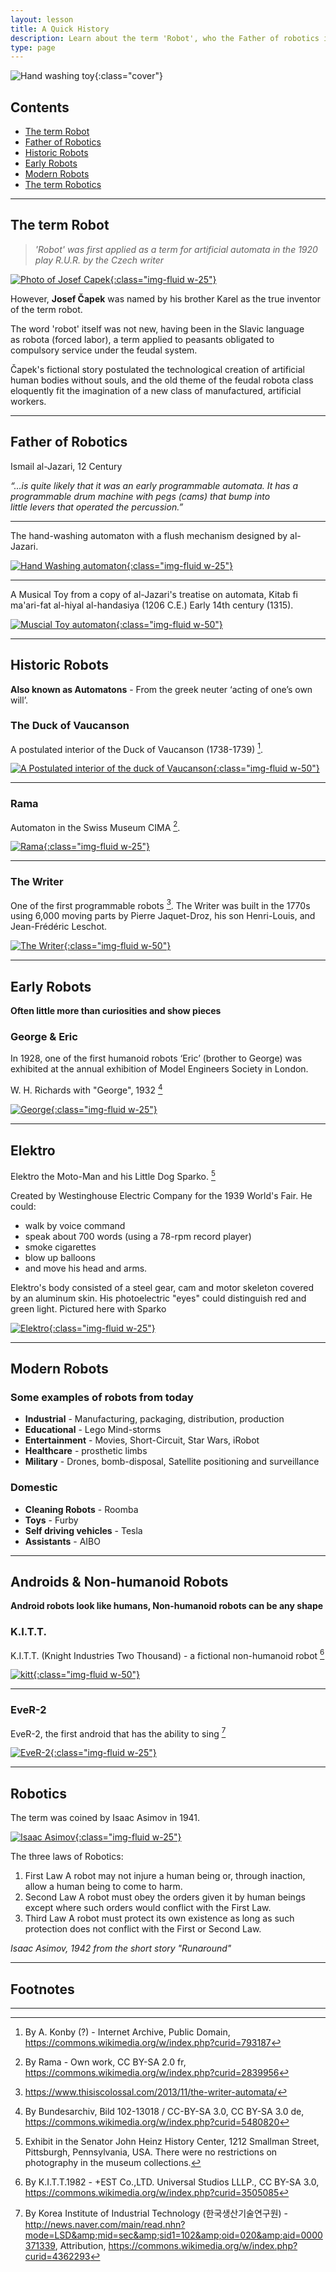 ```yaml
---
layout: lesson
title: A Quick History
description: Learn about the term 'Robot', who the Father of robotics is, and examples from the early age of robotics
type: page
---
```


![Hand washing toy](assets/hand_washing.jpg){:class="cover"}

## Contents

- [The term Robot](#the-term-robot)
- [Father of Robotics](#father-of-robotics)
- [Historic Robots](#historic-robots)
- [Early Robots](#early-robots)
- [Modern Robots](#modern-robots)
- [The term Robotics](#robotics)

---

## The term Robot

> *'Robot' was first applied as a term for artificial automata in the 1920 play R.U.R. by the Czech writer*

[![Photo of Josef Capek](assets/josef_capek.jpg){:class="img-fluid w-25"}](assets/josef_capek.jpg)

However, **Josef Čapek** was named by his brother Karel as the true inventor of the term robot.

The word 'robot' itself was not new, having been in the Slavic language as robota (forced labor), a term applied to peasants obligated to compulsory service under the feudal system.

Čapek's fictional story postulated the technological creation of artificial human bodies without souls, and the old theme of the feudal robota class eloquently fit the imagination of a new class of manufactured, artificial workers.

---

## Father of Robotics

Ismail al-Jazari, 12 Century

*“...is quite likely that it was an early programmable automata. It has a programmable drum machine with pegs (cams) that bump into little levers that operated the percussion.”*

---

The hand-washing automaton with a flush mechanism designed by al-Jazari.

[![Hand Washing automaton](assets/hand_washing.jpg){:class="img-fluid w-25"}](assets/hand_washing.jpg)

---

A Musical Toy from a copy of al-Jazari's treatise on automata, Kitab fi ma'ari-fat al-hiyal al-handasiya (1206 C.E.) Early 14th century (1315).

[![Muscial Toy automaton](assets/muscial_toy.jpg){:class="img-fluid w-50"}](assets/muscial_toy.jpg)

---

## Historic Robots

**Also known as Automatons** - From the greek neuter ‘acting of one’s own will’.

### The Duck of Vaucanson

A postulated interior of the Duck of Vaucanson (1738-1739) [^1].

[![A Postulated interior of the duck of Vaucanson](assets/duck.jpg){:class="img-fluid w-50"}](assets/duck.jpg)

---

### Rama

Automaton in the Swiss Museum CIMA [^2].

[![Rama](assets/rama.jpg){:class="img-fluid w-25"}](assets/rama.jpg)

---

### The Writer

One of the first programmable robots [^3]. The Writer was built in the 1770s using 6,000 moving parts by Pierre Jaquet-Droz, his son Henri-Louis, and Jean-Frédéric Leschot.

[![The Writer](assets/the_writer.jpg){:class="img-fluid w-50"}](assets/the_writer.jpg)

---

## Early Robots

**Often little more than curiosities and show pieces**

### George & Eric

In 1928, one of the first humanoid robots ‘Eric’ (brother to George) was exhibited at the annual exhibition of Model Engineers Society in London.

W. H. Richards with "George", 1932 [^4]

[![George](assets/george.jpg){:class="img-fluid w-25"}](assets/george.jpg)

---

## Elektro

Elektro the Moto-Man and his Little Dog Sparko. [^5]

Created by Westinghouse Electric Company for the 1939 World's Fair.
He could:

- walk by voice command
- speak about 700 words (using a 78-rpm record player)
- smoke cigarettes
- blow up balloons
- and move his head and arms.

Elektro's body consisted of a steel gear, cam and motor skeleton covered by an aluminum skin. His photoelectric "eyes" could distinguish red and green light.
Pictured here with Sparko

[![Elektro](assets/elektro.jpg){:class="img-fluid w-25"}](assets/elektro.jpg)

---

## Modern Robots

### Some examples of robots from today

- **Industrial** - Manufacturing, packaging, distribution, production
- **Educational** - Lego Mind-storms
- **Entertainment** - Movies, Short-Circuit, Star Wars, iRobot
- **Healthcare** - prosthetic limbs
- **Military** - Drones, bomb-disposal, Satellite positioning and surveillance

### Domestic

- **Cleaning Robots** - Roomba
- **Toys** - Furby
- **Self driving vehicles** - Tesla
- **Assistants** - AIBO

---

## Androids & Non-humanoid Robots

**Android robots look like humans, Non-humanoid robots can be any shape**

### K.I.T.T.

K.I.T.T. (Knight Industries Two Thousand) - a fictional non-humanoid robot [^6]

[![kitt](assets/kitt.jpg){:class="img-fluid w-50"}](assets/kitt.jpg)

---

### EveR-2

EveR-2, the first android that has the ability to sing [^7]

[![EveR-2](assets/ever2.jpg){:class="img-fluid w-25"}](assets/ever2.jpg)

---

## Robotics

The term was coined by Isaac Asimov in 1941.

[![Isaac Asimov](assets/isaac_asimov.jpg){:class="img-fluid w-25"}](assets/isaac_asimov.jpg)

The three laws of Robotics:

1. First Law
A robot may not injure a human being or, through inaction, allow a human being to come to harm.
2. Second Law
A robot must obey the orders given it by human beings except where such orders would conflict with the First Law.
3. Third Law
A robot must protect its own existence as long as such protection does not conflict with the First or Second Law.

*Isaac Asimov, 1942 from the short story "Runaround"*

---

## Footnotes

[^1]: By A. Konby (?) - Internet Archive, Public Domain, https://commons.wikimedia.org/w/index.php?curid=793187
[^2]: By Rama - Own work, CC BY-SA 2.0 fr, https://commons.wikimedia.org/w/index.php?curid=2839956
[^3]: https://www.thisiscolossal.com/2013/11/the-writer-automata/
[^4]: By Bundesarchiv, Bild 102-13018 / CC-BY-SA 3.0, CC BY-SA 3.0 de, https://commons.wikimedia.org/w/index.php?curid=5480820
[^5]: Exhibit in the Senator John Heinz History Center, 1212 Smallman Street, Pittsburgh, Pennsylvania, USA. There were no restrictions on photography in the museum collections.
[^6]: By K.I.T.T.1982 - +EST Co.,LTD. Universal Studios LLLP., CC BY-SA 3.0, https://commons.wikimedia.org/w/index.php?curid=3505085
[^7]: By Korea Institute of Industrial Technology (한국생산기술연구원) - http://news.naver.com/main/read.nhn?mode=LSD&amp;mid=sec&amp;sid1=102&amp;oid=020&amp;aid=0000371339, Attribution, https://commons.wikimedia.org/w/index.php?curid=4362293

---
